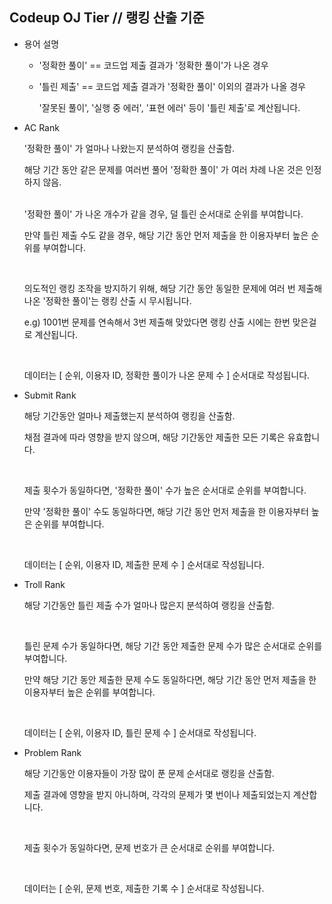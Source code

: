 ## Codeup OJ Tier // 랭킹 산출 기준



- 용어 설명

  + '정확한 풀이' == 코드업 제출 결과가 '정확한 풀이'가 나온 경우

  + '틀린 제출' == 코드업 제출 결과가 '정확한 풀이' 이외의 결과가 나올 경우

    '잘못된 풀이', '실행 중 에러', '표현 에러' 등이 '틀린 제출'로 계산됩니다.

    

- AC Rank

  '정확한 풀이' 가 얼마나 나왔는지 분석하여 랭킹을 산출함.

  해당 기간 동안 같은 문제를 여러번 풀어 '정확한 풀이' 가 여러 차례 나온 것은 인정하지 않음.

  <br>'정확한 풀이' 가 나온 개수가 같을 경우, 덜 틀린 순서대로 순위를 부여합니다.

  만약 틀린 제출 수도 같을 경우, 해당 기간 동안 먼저 제출을 한 이용자부터 높은 순위를 부여합니다.

  <br>

  의도적인 랭킹 조작을 방지하기 위해, 해당 기간 동안 동일한 문제에 여러 번 제출해 나온 '정확한 풀이'는 랭킹 산출 시 무시됩니다.

  e.g) 1001번 문제를 연속해서 3번 제출해 맞았다면 랭킹 산출 시에는 한번 맞은걸로 계산됩니다.

  <br>

  데이터는 [ 순위, 이용자 ID, 정확한 풀이가 나온 문제 수 ] 순서대로 작성됩니다.

- Submit Rank

  해당 기간동안 얼마나 제출했는지 분석하여 랭킹을 산출함. <br>

  채점 결과에 따라 영향을 받지 않으며, 해당 기간동안 제출한 모든 기록은 유효합니다.

  <br>

  제출 횟수가 동일하다면, '정확한 풀이' 수가 높은 순서대로 순위를 부여합니다.

  만약 '정확한 풀이' 수도 동일하다면, 해당 기간 동안 먼저 제출을 한 이용자부터 높은 순위를 부여합니다.

  <br>

  데이터는 [ 순위, 이용자 ID, 제출한 문제 수 ] 순서대로 작성됩니다.

- Troll Rank

  해당 기간동안 틀린 제출 수가 얼마나 많은지 분석하여 랭킹을 산출함.

  <br>

  틀린 문제 수가 동일하다면, 해당 기간 동안 제출한 문제 수가 많은 순서대로 순위를 부여합니다.

  만약 해당 기간 동안 제출한 문제 수도 동일하다면, 해당 기간 동안 먼저 제출을 한 이용자부터 높은 순위를 부여합니다.

  <br>

  데이터는 [ 순위, 이용자 ID, 틀린 문제 수 ] 순서대로 작성됩니다.

- Problem Rank

  해당 기간동안 이용자들이 가장 많이 푼 문제 순서대로 랭킹을 산출함.

  제출 결과에 영향을 받지 아니하며, 각각의 문제가 몇 번이나 제출되었는지 계산합니다.

  <br>

  제출 횟수가 동일하다면, 문제 번호가 큰 순서대로 순위를 부여합니다.

  <br>

  데이터는 [ 순위, 문제 번호, 제출한 기록 수 ] 순서대로 작성됩니다.